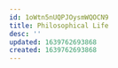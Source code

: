 ```yaml
---
id: 1oWtn5nUQPJOysmWQOCN9
title: Philosophical Life
desc: ''
updated: 1639762693868
created: 1639762693868
---
```


